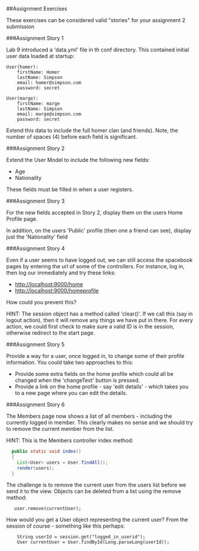 ##Assignment Exercises

These exercises can be considered valid "stories" for your assignment 2 submission

###Assignment Story 1 

Lab 9 introduced a 'data.yml' file in th conf directory. This contained initial user data loaded at startup:

~~~
User(homer):
    firstName: Homer
    lastName: Simpson
    email: homer@simpson.com
    password: secret

User(marge):
    firstName: marge
    lastName: Simpson
    email: marge@simpson.com
    password: secret
~~~

Extend this data to include the full homer clan (and friends). Note, the number of spaces (4) before each field is significant.

###Assignment Story 2 

Extend the User Model to include the following new fields:

- Age
- Nationality

These fields must be filled in when a user registers.

###Assignment Story 3 

For the new fields accepted in Story 2, display them on the users Home Profile page.

In addition, on the users 'Public' profile (then one a friend can see), display just the 'Nationality' field


###Assignment Story 4

Even if a user seems to have logged out, we can still access the spacebook pages by entering the url of some of the controllers. For instance, log in, then log our immediately and try these links:

- <http://localhost:9000/home>
- <http://localhost:9000/homeprofile>

How could you prevent this?

HINT: The session object has a method called 'clear()'. If we call this (say in logout action), then it will remove any things we have put in there. For every action, we could first check to make sure a valid ID is in the session, otherwise redirect to the start page.


###Assignment Story 5 

Provide a way for a user, once logged in, to change some of their profile information. You could take two approaches to this:

- Provide some extra fields on the home profile which could all be changed when the 'changeText' button is pressed.
- Provide a link on the home profile - say 'edit details' - which takes you to a new page where you can edit the details.

###Assignment Story 6

The Members page now shows a list of all members - including the currently logged in member. This clearly makes no sense and we should try to remove the current member from the list.

HINT: This is the Members controller index method:

~~~java
  public static void index()
  {
    List<User> users = User.findAll();
    render(users);
  }
~~~
 
The challenge is to remove the current user from the users list before we send it to the view. Objects can be deleted from a list using the remove method:

~~~
   user.remove(currentUser);
~~~

How would you get a User object representing the current user? From the session of course - something like this perhaps:

~~~
    String userId = session.get("logged_in_userid");
    User currentUser = User.findById(Long.parseLong(userId));
~~~
